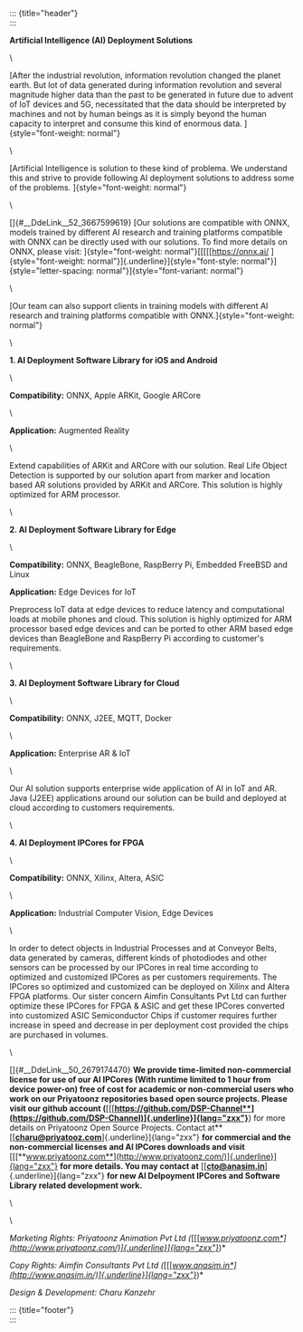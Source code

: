 ::: {title="header"}
\
:::

**Artificial Intelligence (AI) Deployment Solutions**

\

[After the industrial revolution, information revolution changed the
planet earth. But lot of data generated during information revolution
and several magnitude higher data than the past to be generated in
future due to advent of IoT devices and 5G, necessitated that the data
should be interpreted by machines and not by human beings as it is
simply beyond the human capacity to interpret and consume this kind of
enormous data. ]{style="font-weight: normal"}

\

[Artificial Intelligence is solution to these kind of problema. We
understand this and strive to provide following AI deployment solutions
to address some of the problems. ]{style="font-weight: normal"}

\

[]{#__DdeLink__52_3667599619} [Our solutions are compatible with ONNX,
models trained by different AI research and training platforms
compatible with ONNX can be directly used with our solutions. To find
more details on ONNX, please visit:
]{style="font-weight: normal"}[[[[[<https://onnx.ai/>
]{style="font-weight: normal"}]{.underline}]{style="font-style: normal"}]{style="letter-spacing: normal"}]{style="font-variant: normal"}

\

[Our team can also support clients in training models with different AI
research and training platforms compatible with
ONNX.]{style="font-weight: normal"}

\

**1. AI Deployment Software Library for iOS and Android**

\

**Compatibility:** ONNX, Apple ARKit, Google ARCore

\

**Application:** Augmented Reality

\

Extend capabilities of ARKit and ARCore with our solution. Real Life
Object Detection is supported by our solution apart from marker and
location based AR solutions provided by ARKit and ARCore. This solution
is highly optimized for ARM processor.

\

**2. AI Deployment Software Library for Edge**

\

**Compatibility:** ONNX, BeagleBone, RaspBerry Pi, Embedded FreeBSD and
Linux

**Application:** Edge Devices for IoT

Preprocess IoT data at edge devices to reduce latency and computational
loads at mobile phones and cloud. This solution is highly optimized for
ARM processor based edge devices and can be ported to other ARM based
edge devices than BeagleBone and RaspBerry Pi according to customer's
requirements.

\

**3. AI Deployment Software Library for Cloud**

\

**Compatibility:** ONNX, J2EE, MQTT, Docker

\

**Application:** Enterprise AR & IoT

\

Our AI solution supports enterprise wide application of AI in IoT and
AR. Java (J2EE) applications around our solution can be build and
deployed at cloud according to customers requirements.

\

**4. AI Deployment IPCores for FPGA**

\

**Compatibility:** ONNX, Xilinx, Altera, ASIC

\

**Application:** Industrial Computer Vision, Edge Devices

\

In order to detect objects in Industrial Processes and at Conveyor
Belts, data generated by cameras, different kinds of photodiodes and
other sensors can be processed by our IPCores in real time according to
optimized and customized IPCores as per customers requirements. The
IPCores so optimized and customized can be deployed on Xilinx and Altera
FPGA platforms. Our sister concern Aimfin Consultants Pvt Ltd can
further optimize these IPCores for FPGA & ASIC and get these IPCores
converted into customized ASIC Semiconductor Chips if customer requires
further increase in speed and decrease in per deployment cost provided
the chips are purchased in volumes.

\

[]{#__DdeLink__50_2679174470} **We provide time-limited non-commercial
license for use of our AI IPCores (With runtime limited to 1 hour from
device power-on) free of cost for academic or non-commercial users who
work on our Priyatoonz** **repositories based** **open source projects.
Please visit our github account
(**[[[**https://github.com/DSP-Channel**](https://github.com/DSP-Channel)]{.underline}]{lang="zxx"}**)
for more details on Priyatoonz Open Source Projects. Contact at**
[[[**charu\@priyatooz.com**](mailto:charu@priyatooz.com)]{.underline}]{lang="zxx"}
**for commercial and the non-commercial licenses and AI IPCores
downloads and visit**
[[[**www.priyatoonz.com**](http://www.priyatoonz.com/)]{.underline}]{lang="zxx"}
**for more details. You may contact at**
[[[**cto\@anasim.in**](mailto:cto@anasim.in)]{.underline}]{lang="zxx"}
**for new AI Delpoyment IPCores and Software Library related development
work.**

\

\

*Marketing Rights: Priyatoonz Animation Pvt Ltd
(*[[[*www.priyatoonz.com*](http://www.priyatoonz.com/)]{.underline}]{lang="zxx"}*)*

*Copy Rights: Aimfin Consultants Pvt Ltd
(*[[[*www.anasim.in*](http://www.anasim.in/)]{.underline}]{lang="zxx"}*)*

*Design & Development: Charu Kanzehr*

::: {title="footer"}
\
:::

